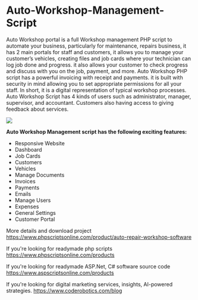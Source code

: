 # Auto-Workshop-Management-Script
Auto Workshop portal is a full Workshop management PHP script to automate your business, particularly for maintenance, repairs business, it has 2 main portals for staff and customers, it allows you to manage your customer’s vehicles, creating files and job cards where your technician can log job done and progress. it also allows your customer to check progress and discuss with you on the job, payment, and more. Auto Workshop PHP script has a powerful invoicing with receipt and payments. it is built with security in mind allowing you to set appropriate permissions for all your staff. In short, it is a digital representation of typical workshop processes. Auto Workshop Script has 4 kinds of users such as administrator, manager, supervisor, and accountant. Customers also having access to giving feedback about services.

<img src="https://www.phpscriptsonline.com/frontend/assets/templates/1736976399_6b1e89f307a1a2ce8ef1.webp">

<b>Auto Workshop Management script has the following exciting features:</b>

<ul>
<li>Responsive Website</li>
<li>Dashboard</li>
<li>Job Cards</li>
<li>Customers</li>
<li>Vehicles</li>
<li>Manage Documents</li>
<li>Invoices</li>
<li>Payments</li>
<li>Emails</li>
<li>Manage Users</li>
<li>Expenses</li>
<li>General Settings</li>
<li>Customer Portal</li>
</ul>

More details and download project
https://www.phpscriptsonline.com/product/auto-repair-workshop-software

If you're looking for readymade php scripts
https://www.phpscriptsonline.com/products

If you're looking for readymade ASP.Net, C# software source code
https://www.aspscriptsonline.com/products

If you're looking for digital marketing services, insights, AI-powered strategies.
https://www.coderobotics.com/blog
